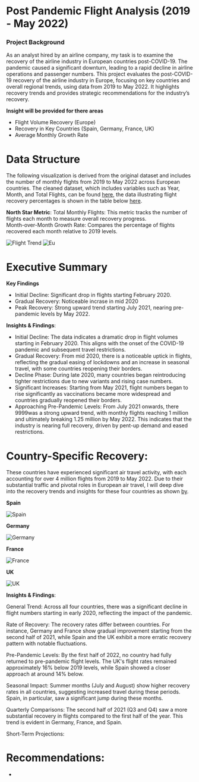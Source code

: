 # Post Pandemic Flight Analysis (2019 - May 2022)
### Project Background
As an analyst hired by an airline company, my task is to examine the recovery of the airline industry in European countries post-COVID-19. The pandemic caused a significant downturn, leading to a rapid decline in airline operations and passenger numbers. This project evaluates the post-COVID-19 recovery of the airline industry in Europe, focusing on key countries and overall regional trends, using data from 2019 to May 2022. It highlights recovery trends and provides strategic recommendations for the industry’s recovery.

**Insight will be provided for there areas**
- Flight Volume Recovery (Europe) 
- Recovery in Key Countries (Spain, Germany, France, UK)
- Average Monthly Growth Rate

# Data Structure 
The following visualization is derived from the original dataset and includes the number of monthly flights from 2019 to May 2022 across European countries. The cleaned dataset, which includes variables such as Year, Month, and Total Flights, can be found [here](https://github.com/tomzjwang/Post_Pandemic_Flight_Trends/blob/main/monthlyflights.csv), the data illustrating flight recovery percentages is shown in the table below [here](https://github.com/user-attachments/files/17370027/flightrecovery.csv).

**North Star Metric**: 
Total Monthly Flights: This metric tracks the number of flights each month to measure overall recovery progress.                       
Month-over-Month Growth Rate: Compares the percentage of flights recovered each month relative to 2019 levels.

![Flight Trend](https://github.com/user-attachments/assets/a9bd816f-47cc-4e3f-881a-d3fdf7ce2e44)
![Eu](https://github.com/user-attachments/assets/c6bd20d3-11f8-4adf-8d38-10be47bf9748)

# Executive Summary
**Key Findings**
- Initial Decline: Significant drop in flights starting February 2020.
- Gradual Recovery: Noticeable incrase in mid 2020
- Peak Recovery: Strong upward trend starting July 2021, nearing pre-pandemic levels by May 2022.




**Insights & Findings**:
- Initial Decline: The data indicates a dramatic drop in flight volumes starting in February 2020. This aligns with the onset of the COVID-19 pandemic and subsequent travel restrictions. 
- Gradual Recovery: From mid 2020, there is a noticeable uptick in flights, reflecting the gradual easing of lockdowns and an increase in seasonal travel, with some countries reopening their borders.
- Decline Phase: During late 2020, many countries began reintroducing tighter restrictions due to new variants and rising case numbers.
- Significant Increases: Starting from May 2021, flight numbers began to rise significantly as vaccinations became more widespread and countries gradually reopened their borders.
- Approaching Pre-Pandemic Levels: From July 2021 onwards, there 9999was a strong upward trend, with monthly flights reaching 1 million and ultimately breaking 1.25 million by May 2022. This indicates that the industry is nearing full recovery, driven by pent-up demand and eased restrictions.


# Country-Specific Recovery:
These countries have experienced significant air travel activity, with each accounting for over 4 million flights from 2019 to May 2022. Due to their substantial traffic and pivotal roles in European air travel, I will deep dive into the recovery trends and insights for these four countries as shown [by](https://github.com/user-attachments/files/17370386/table.csv).

**Spain**

![Spain](https://github.com/user-attachments/assets/152be887-e00b-4106-8061-d5b65affab6e)

**Germany**

![Germany](https://github.com/user-attachments/assets/6420031c-3f0a-48bb-b948-929041174d8c)

**France**

![France](https://github.com/user-attachments/assets/769bbf76-c783-488f-989d-e1171cc697d6)

**UK**

![UK](https://github.com/user-attachments/assets/2f6a834b-74ad-4601-b406-12dda0f481f3)

**Insights & Findings**:

General Trend:
Across all four countries, there was a significant decline in flight numbers starting in early 2020, reflecting the impact of the pandemic.

Rate of Recovery:
The recovery rates differ between countries. For instance, Germany and France show gradual improvement starting from the second half of 2021, while Spain and the UK exhibit a more erratic recovery pattern with notable fluctuations.

Pre-Pandemic Levels:
By the first half of 2022, no country had fully returned to pre-pandemic flight levels. The UK's flight rates remained approximately 16% below 2019 levels, while Spain showed a closer approach at around 14% below.

Seasonal Impact:
Summer months (July and August) show higher recovery rates in all countries, suggesting increased travel during these periods. Spain, in particular, saw a significant jump during these months.

Quarterly Comparisons:
The second half of 2021 (Q3 and Q4) saw a more substantial recovery in flights compared to the first half of the year. This trend is evident in Germany, France, and Spain.

Short-Term Projections:

# Recommendations:
-
